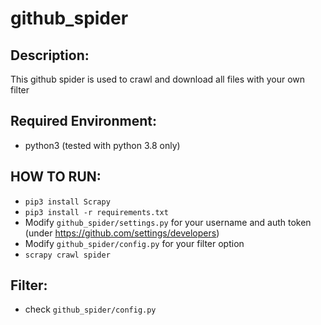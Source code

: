 # github_spider

## Description:
 This github spider is used to crawl and download all files with your own filter

## Required Environment:
  - python3 (tested with python 3.8 only)

## HOW TO RUN:
  - ```pip3 install Scrapy```
  - ```pip3 install -r requirements.txt```
  - Modify ```github_spider/settings.py``` for your username and auth token (under https://github.com/settings/developers)
  - Modify ```github_spider/config.py``` for your filter option
  - ```scrapy crawl spider```
  
## Filter:
  - check ```github_spider/config.py```
